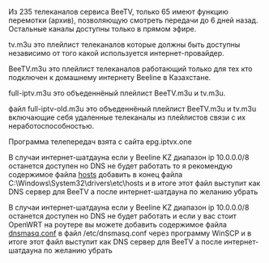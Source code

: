 Из 235 телеканалов сервиса BeeTV, только 65 имеют функцию перемотки (архив), позволяющую смотреть передачи до 6 дней назад. Остальные каналы доступны только в прямом эфире.

tv.m3u это плейлист телеканалов которые должны быть доступны независимо от того какой используется интернет-провайдер.

BeeTV.m3u это плейлист телеканалов работающий только для тех кто подключен к домашнему интернету Beeline в Казахстане.

full-iptv.m3u это объеденнёный плейлист BeeTV.m3u и tv.m3u.

файл full-iptv-old.m3u это объеденнёный плейлист BeeTV.m3u и tv.m3u включающие себя удаленные телеканалы из плейлистов связи с их неработоспособностью.

Программа телепередач взята с сайта epg.iptvx.one

В случаи интернет-шатдауна если у Beeline KZ диапазон ip 10.0.0.0/8 останется доступен но DNS не будет работать то я рекомендую содержимое файла [hosts](https://github.com/Monoloshka/iptv/raw/refs/heads/main/hosts) добавить в конец файла C:\Windows\System32\drivers\etc\hosts и в итоге этот файл выступит как DNS сервер для BeeTV а после интернет-шатдауна по желанию убрать

В случаи интернет-шатдауна если у Beeline KZ диапазон ip 10.0.0.0/8 останется доступен но DNS не будет работать и если у вас стоит OpenWRT на роутере вы можете добавить содержимое файла [dnsmasq.conf](https://raw.githubusercontent.com/Monoloshka/iptv/refs/heads/main/dnsmasq.conf) в файл /etc/dnsmasq.conf через программу WinSCP и в итоге этот файл выступит как DNS сервер для BeeTV а после интернет-шатдауна по желанию убрать
